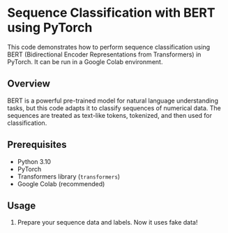 # Sequence Classification with BERT using PyTorch

This code demonstrates how to perform sequence classification using BERT (Bidirectional Encoder Representations from Transformers) in PyTorch. It can be run in a Google Colab environment.

## Overview

BERT is a powerful pre-trained model for natural language understanding tasks, but this code adapts it to classify sequences of numerical data. The sequences are treated as text-like tokens, tokenized, and then used for classification.

## Prerequisites

- Python 3.10
- PyTorch
- Transformers library (`transformers`)
- Google Colab (recommended)

## Usage

1. Prepare your sequence data and labels. Now it uses fake data!